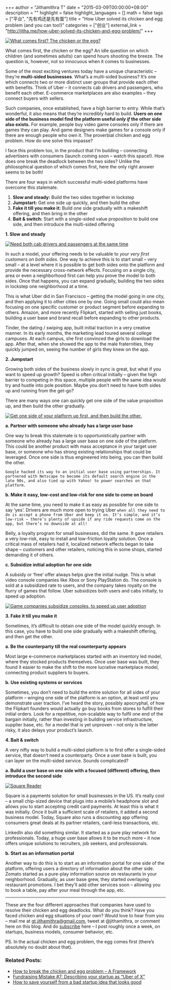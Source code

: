 +++
author = "Jithamithra T"
date = "2015-03-09T00:00:00+08:00"
description = ""
highlight = false
highlight_languages = []
math = false
tags = ["平台", "先有鸡还是先有蛋"]
title = "How Uber solved its chicken and egg problem (and you can too!)"
categories = ["创业"]
external_link = "http://jitha.me/how-uber-solved-its-chicken-and-egg-problem/"
+++


[![What comes first? The chicken or the egg?](http://jitha.me/wp-content/uploads/2015/03/Chicken-and-Egg_small.jpg)](http://jitha.me/wp-content/uploads/2015/03/Chicken-and-Egg_small.jpg)

What comes first, the chicken or the egg? An idle question on which children (and sometimes adults) can spend hours shooting the breeze. The question is, however, not so innocuous when it comes to businesses.

Some of the most exciting ventures today have a unique characteristic – they’re **multi-sided businesses**. What’s a multi-sided business? It’s one which connects two or more distinct user groups that provide each other with benefits. Think of Uber – it connects cab drivers and passengers, who benefit each other. E-commerce marketplaces are also examples – they connect buyers with sellers.

Such companies, once established, have a high barrier to entry. While that’s wonderful, it also means that they’re incredibly hard to build. **Users on one side of the business model find the platform useful _only if_ the other side also exists.** For example, people buy video game consoles only if there are games they can play. And game designers make games for a console only if there are enough people who own it. The proverbial chicken and egg problem. How do one solve this impasse?

I face this problem too, in the product that I’m building – connecting advertisers with consumers (launch coming soon – watch this space!). How does one break the deadlock between the two sides? Unlike the philosophical question of which comes first, here the only right answer seems to be both!

There are four ways in which successful multi-sided platforms have overcome this stalemate.

1.  **Slow and steady:** Build the two sides together in lockstep
2.  **Jumpstart:** Get one side up quickly, and then build the other
3.  **Fake it till you make it:** Build one side gradually with a makeshift offering, and then bring in the other
4.  **Bait & switch:** Start with a single-sided value proposition to build one side, and then introduce the multi-sided offering

**1\. Slow and steady**

[![Need both cab drivers and passengers at the same time](http://jitha.me/wp-content/uploads/2015/03/Cab-and-Person_Small.jpg)](http://jitha.me/wp-content/uploads/2015/03/Cab-and-Person_Small.jpg)

In such a model, your offering needs to be valuable to _your very first customers on both sides_. One way to achieve this is to start small – very small – at a level where it is possible to get both sides onto the platform and provide the necessary cross-network effects. Focusing on a single city, area or even a neighborhood first can help you prove the model to both sides. Once that happens, you can expand gradually, building the two sides in lockstep one neighborhood at a time.

This is what Uber did in San Francisco – getting the model going in one city, and then applying it to other cities one by one. Going small could also mean focusing on one specific customer or product segment before expanding to others. Amazon, and more recently Flipkart, started with selling just books, building a user base and brand recall before expanding to other products.

Tinder, the dating / swiping app, built initial traction in a very creative manner. In its early months, the marketing lead toured several college campuses. At each campus, she first convinced the girls to download the app. After that, when she showed the app to the male fraternities, they quickly jumped on, seeing the number of girls they knew on the app.

**2\. Jumpstart**

Growing both sides of the business slowly in sync is great, but what if you want to speed up growth? Speed is often critical initially – given the high barrier to competing in this space, multiple people with the same idea would try and hustle into pole position. Maybe you don’t need to have both sides up and running from the get-go?

There are many ways one can quickly get one side of the value proposition up, and then build the other gradually.

[![Get one side of your platform up first, and then build the other.](http://jitha.me/wp-content/uploads/2015/03/Crowd_Small.jpg)](http://jitha.me/wp-content/uploads/2015/03/Crowd_Small.jpg)

**a. Partner with someone who already has a large user base**

One way to break this stalemate is to opportunistically partner with someone who already has a large user base on one side of the platform. This could be another product with mass acceptance in your target user base, or someone who has strong existing relationships that could be leveraged. Once one side is thus engineered into being, you can then build the other.

`Google hacked its way to an initial user base using partnerships. It partnered with Netscape to become its default search engine in the late 90s, and also tied up with Yahoo! to power searches on that platform.`

**b. Make it easy, low-cost and low-risk for one side to come on board**

At the same time, you need to make it as easy as possible for one side to say ‘yes’. Drivers are much more open to trying Uber `when all they need to do is accept a phone from Uber and keep it on. It’s simple, and it’s low-risk – there’s plenty of upside if any ride requests come on the app, but there’s no downside at all!`

Belly, a loyalty program for small businesses, did the same. It gave retailers a very low-risk, easy to install and low-friction loyalty solution. Once a critical mass of retailers had it, localized network effects began to take shape – customers and other retailers, noticing this in some shops, started demanding it of others.

**c. Subsidize initial adoption for one side**

A subsidy or ‘free’ offer always helps give the initial nudge. This is what video console companies like Xbox or Sony PlayStation do. The console is sold at a subsidized rate to users, and the company takes royalty on the flurry of games that follow. Uber subsidizes both users and cabs initially, to speed up adoption.

[![Game companies subsidize consoles, to speed up user adoption](http://jitha.me/wp-content/uploads/2015/03/Video-Game_Small.jpg)](http://jitha.me/wp-content/uploads/2015/03/Video-Game_Small.jpg)

**3\. Fake it till you make it**

Sometimes, it’s difficult to obtain one side of the model quickly enough. In this case, you have to build one side gradually with a makeshift offering, and then get the other.

**a. Be the counterparty till the real counterparty appears**

Most large e-commerce marketplaces started with an inventory led model, where they stocked products themselves. Once user base was built, they found it easier to make the shift to the more lucrative marketplace model, connecting product suppliers to buyers.

**b. Use existing systems or services**

Sometimes, you don’t need to build the entire solution for all sides of your platform – winging one side of the platform is an option, at least until you demonstrate user traction. I’ve heard the story, possibly apocryphal, of how the Flipkart founders would actually go buy books from stores to fulfill their initial orders. Look for a repetitive, non-scalable way to fulfil one end of the bargain initially, rather than investing in building service infrastructure, supplier base, etc. for a model that is yet unproven – not only is the latter risky, it also delays your product’s launch.

**4\. Bait & switch**

A very nifty way to build a multi-sided platform is to first offer a single-sided service, that doesn’t need a counterparty. Once a user base is built, you can layer on the multi-sided service. Sounds complicated?

**a. Build a user base on one side with a focused (different) offering, then introduce the second side**

[![Square Reader](http://jitha.me/wp-content/uploads/2015/03/Square_Reader_and_iPhone_3G_Small.jpg)](http://jitha.me/wp-content/uploads/2015/03/Square_Reader_and_iPhone_3G_Small.jpg)

Square is a payments solution for small businesses in the US. It’s really cool – a small chip-sized device that plugs into a mobile’s headphone slot and allows you to start accepting credit card payments. At least this is what it was initially. Once it built a sufficient scale of retailers, it added a second business model. Today, Square also runs a discounting app offering consumers great deals at its partner retailers, card-less transactions, etc.

LinkedIn also did something similar. It started as a pure play network for professionals. Today, a huge user base allows it to be much more – it now offers unique solutions to recruiters, job seekers, and professionals.

**b. Start as an information portal**

Another way to do this is to start as an information portal for one side of the platform, offering users a directory of information about the other side. Zomato started as a pure-play information source on restaurants in your neighborhood. Gradually, as user base grew, they started overlaying restaurant promotions. I bet they’ll add other services soon – allowing you to book a table, pay after your meal through the app, etc.

* * *

These are the four different approaches that companies have used to resolve their chicken and egg deadlocks. What do you think? Have you faced chicken and egg situations of your own? Would love to hear from you – mail me at gt.jithamithra@gmail.com, tweet at @jithamithra, or comment here on this blog. And do [subscribe](http://eepurl.com/bc4kx1) here – I post roughly once a week, on startups, business models, consumer behavior, etc.

PS. In the actual chicken and egg problem, the egg comes first (there’s absolutely no doubt about that).

### Related Posts:

*   [How to break the chicken and egg problem – A Framework](http://jitha.me/how-to-break-the-chicken-and-egg-problem-a-framework/ "How to break the chicken and egg problem – A Framework")
*   [Fundraising Mistake #7: Describing your startup as “Uber of X”](http://jitha.me/fundraising-mistake-uber-x/ "Fundraising Mistake #7: Describing your startup as “Uber of X”")
*   [How to save yourself from a bad startup idea that looks good](http://jitha.me/how-to-save-yourself-from-bad-startup-idea-that-looks-good/ "How to save yourself from a bad startup idea that looks good")